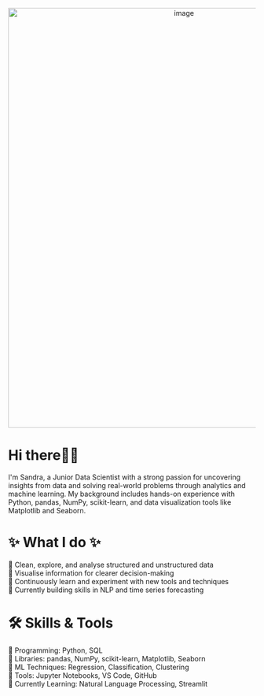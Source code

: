 
 <p align="center">
  <img width="700" height="853" alt="image" src="https://github.com/user-attachments/assets/c8e2ef31-2d9c-4608-81b0-04fc1b463797" />
</p>
 
 # Hi there👋😊
I'm Sandra, a Junior Data Scientist with a strong passion for uncovering insights from data and solving real-world problems through analytics and machine learning.
My background includes hands-on experience with Python, pandas, NumPy, scikit-learn, and data visualization tools like Matplotlib and Seaborn.

# ✨ What I do ✨ 
🔵 Clean, explore, and analyse structured and unstructured data  
🔵 Visualise information for clearer decision-making  
🔵 Continuously learn and experiment with new tools and techniques  
🔵 Currently building skills in NLP and time series forecasting

# 🛠️ Skills & Tools
🔹 Programming: Python, SQL  
🔹 Libraries: pandas, NumPy, scikit-learn, Matplotlib, Seaborn  
🔹 ML Techniques: Regression, Classification, Clustering  
🔹 Tools: Jupyter Notebooks, VS Code, GitHub  
🔹 Currently Learning: Natural Language Processing, Streamlit





